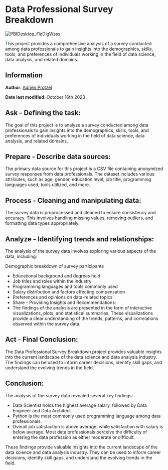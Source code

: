 # Data Professional Survey Breakdown
![PBIDesktop_f1eDlgWsss](https://user-images.githubusercontent.com/31741271/236938126-5e6c9d79-e5d5-4bfd-ad51-4e8599a2442d.gif)

This project provides a comprehensive analysis of a survey conducted among data professionals to gain insights into the demographics, skills, tools, and preferences of individuals working in the field of data science, data analysis, and related domains.

## Information 
**Author**: [Adrien Protzel](https://www.linkedin.com/in/adrien-protzel/)

**Date last modified**: October 16th 2023

## Ask - Defining the task:
The goal of this project is to analyze a survey conducted among data professionals to gain insights into the demographics, skills, tools, and preferences of individuals working in the field of data science, data analysis, and related domains.

## Prepare - Describe data sources:
The primary data source for this project is a CSV file containing anonymized survey responses from data professionals. The dataset includes various attributes, such as age, gender, education level, job title, programming languages used, tools utilized, and more.

## Process - Cleaning and manipulating data:
The survey data is preprocessed and cleaned to ensure consistency and accuracy. This involves handling missing values, removing outliers, and formatting data types appropriately.

## Analyze - Identifying trends and relationships:
The analysis of the survey data involves exploring various aspects of the data, including:

Demographic breakdown of survey participants
- Educational background and degrees held
- Job titles and roles within the industry
- Programming languages and tools commonly used
- Salary distribution and factors affecting compensation
- Preferences and opinions on data-related topics
- Share - Providing Insights and Recommendations:
- The findings of the analysis are presented in the form of interactive visualizations, plots, and statistical summaries. These visualizations provide a clear understanding of the trends, patterns, and correlations observed within the survey data.

## Act - Final Conclusion:
The Data Professional Survey Breakdown project provides valuable insights into the current landscape of the data science and data analysis industry. The findings can be used to inform career decisions, identify skill gaps, and understand the evolving trends in the field.

## Conclusion:
The analysis of the survey data revealed several key findings:
- Data Scientist holds the highest average salary, followed by Data Engineer and Data Architect.
- Python is the most commonly used programming language among data professionals.
- Overall job satisfaction is above average, while satisfaction with salary is below average.
Most data professionals perceive the difficulty of entering the data profession as either moderate or difficult.

These findings provide valuable insights into the current landscape of the data science and data analysis industry. They can be used to inform career decisions, identify skill gaps, and understand the evolving trends in the field.

